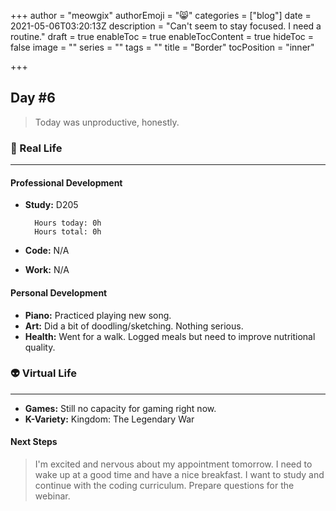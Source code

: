 +++
author = "meowgix"
authorEmoji = "😸"
categories = ["blog"]
date = 2021-05-06T03:20:13Z
description = "Can't seem to stay focused. I need a routine."
draft = true
enableToc = true
enableTocContent = true
hideToc = false
image = ""
series = ""
tags = ""
title = "Border"
tocPosition = "inner"

+++
## Day #6

> Today was unproductive, honestly.

### 🌱 Real Life

***

#### Professional Development

* **Study:**  D205

        Hours today: 0h
        Hours total: 0h
* **Code:**  N/A
* **Work:**  N/A

#### Personal Development

* **Piano:**  Practiced playing new song.
* **Art:**  Did a bit of doodling/sketching. Nothing serious.
* **Health:**  Went for a walk. Logged meals but need to improve nutritional quality.

### 👽 Virtual Life

***

* **Games:**  Still no capacity for gaming right now.
* **K-Variety:**  Kingdom: The Legendary War

#### Next Steps

> I'm excited and nervous about my appointment tomorrow. I need to wake up at a good time and have a nice breakfast. I want to study and continue with the coding curriculum. Prepare questions for the webinar.